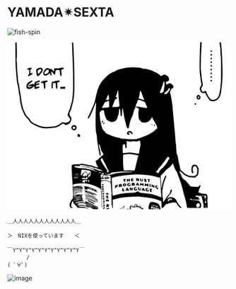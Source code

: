 # YAMADA✴︎SEXTA
![fish-spin](https://github.com/user-attachments/assets/9292db90-ece3-4f40-955d-63155fc61ea5)


![Shijima reading The Rust Programming Language](./assets/rust-2.1.svg)


```
＿人人人人人人人人人人人人＿

＞　NIXを使っています　　＜

￣Y^Y^Y^Y^Y^Y^Y^Y^Y^Y^Y￣
      /
( ﾟ∀ﾟ)
```
![image](https://count.getloli.com/get/@nannoda?theme=moebooru)
